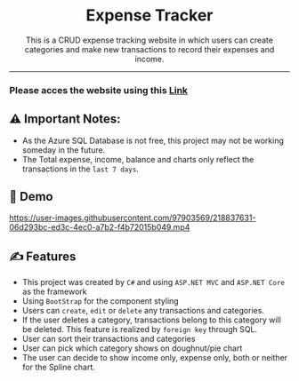 <h1 align="center">Expense Tracker</h1>


<p align="center"> This is a CRUD expense tracking website in which users can create categories and make new transactions to record their expenses and income.
    <br> 
</p>

---
### Please acces the website using this [Link](https://expenserecorder.azurewebsites.net)

## ⚠️ Important Notes: 
- As the Azure SQL Database is not free, this project may not be working someday in the future.
- The Total expense, income, balance and charts only reflect the transactions in the `last 7 days`.


## 🚀 Demo

https://user-images.githubusercontent.com/97903569/218837631-06d293bc-ed3c-4ec0-a7b2-f4b72015b049.mp4

## ✍️ Features 
- This project was created by `C#` and using `ASP.NET MVC` and `ASP.NET Core` as the framework
- Using `BootStrap` for the component styling
- Users can `create`, `edit` or `delete` any transactions and categories.
- If the user deletes a category, transactions belong to this category will be deleted. This feature is realized by `foreign key` through SQL.
- User can sort their transactions and categories
- User can pick which category shows on doughnut/pie chart
- The user can decide to show income only, expense only, both or neither for the Spline chart.






